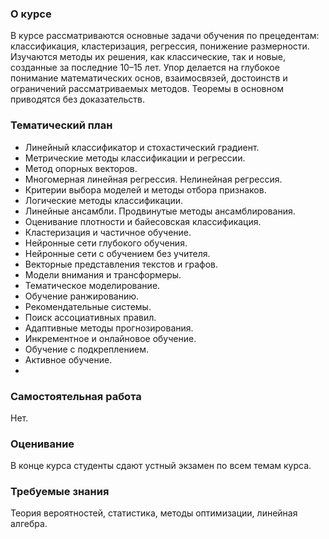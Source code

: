 ### О курсе
В курсе рассматриваются основные задачи обучения по прецедентам: классификация, кластеризация, регрессия, понижение размерности. Изучаются методы их решения, как классические, так и новые, созданные за последние 10–15 лет. Упор делается на глубокое понимание математических основ, взаимосвязей, достоинств и ограничений рассматриваемых методов. Теоремы в основном приводятся без доказательств.

### Тематический план
* Линейный классификатор и стохастический градиент.
* Метрические методы классификации и регрессии.
* Метод опорных векторов.
* Многомерная линейная регрессия. Нелинейная регрессия.
* Критерии выбора моделей и методы отбора признаков.
* Логические методы классификации.
* Линейные ансамбли. Продвинутые методы ансамблирования.
* Оценивание плотности и байесовская классификация.
* Кластеризация и частичное обучение.
* Нейронные сети глубокого обучения.
* Нейронные сети с обучением без учителя.
* Векторные представления текстов и графов.
* Модели внимания и трансформеры.
* Тематическое моделирование.
* Обучение ранжированию.
* Рекомендательные системы.
* Поиск ассоциативных правил.
* Адаптивные методы прогнозирования.
* Инкрементное и онлайновое обучение.
* Обучение с подкреплением.
* Активное обучение.
* 
### Самостоятельная работа
Нет.

### Оценивание
В конце курса студенты сдают устный экзамен по всем темам курса.
### Требуемые знания

Теория вероятностей, статистика, методы оптимизации, линейная алгебра.
